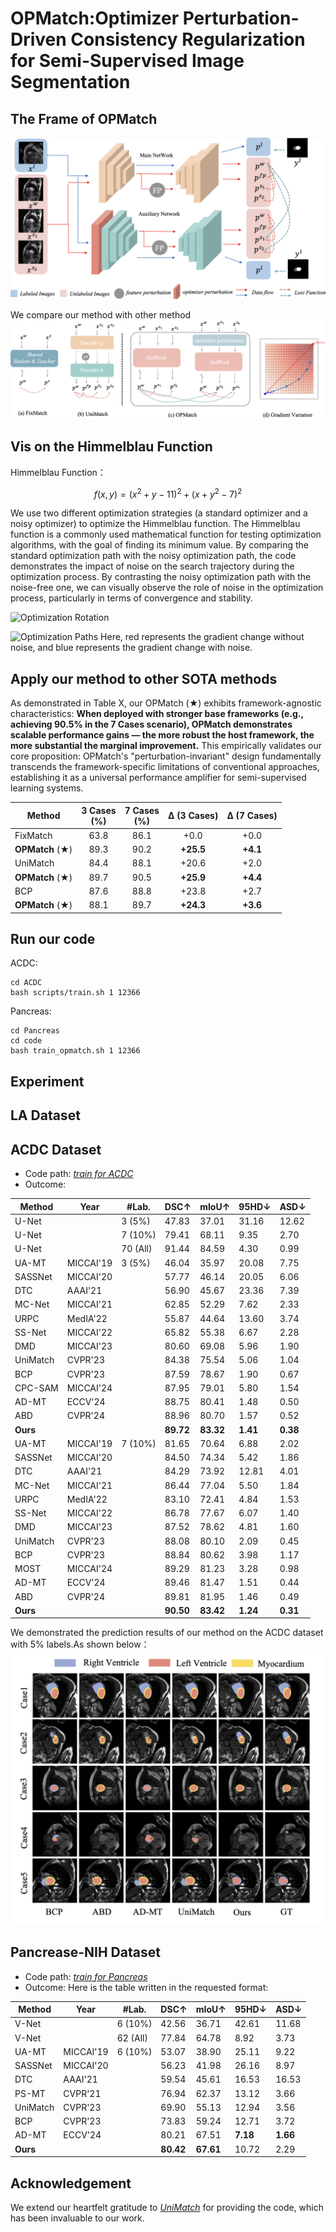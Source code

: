 # OPMatch:Optimizer Perturbation-Driven Consistency Regularization for Semi-Supervised Image Segmentation

## The Frame of OPMatch
![pipeline](./fig/frame.png)

We compare our method with other method
![pipeline](./fig/com.png)

## Vis on the Himmelblau Function
Himmelblau Function：
```math
f(x, y) = (x^2 + y - 11)^2 + (x + y^2 - 7)^2
```
  We use two different optimization strategies (a standard optimizer and a noisy optimizer) to optimize the Himmelblau function. The Himmelblau function is a commonly used mathematical function for testing optimization algorithms, with the goal of finding its minimum value. By comparing the standard optimization path with the noisy optimization path, the code demonstrates the impact of noise on the search trajectory during the optimization process. By contrasting the noisy optimization path with the noise-free one, we can visually observe the role of noise in the optimization process, particularly in terms of convergence and stability.
  
![Optimization Rotation](./fig/optimization_rotation.gif)

![Optimization Paths](./fig/optimization_paths.gif)
  Here, red represents the gradient change without noise, and blue represents the gradient change with noise.


##  Apply our method to other SOTA methods
   As demonstrated in Table X, our OPMatch (★) exhibits framework-agnostic characteristics: **When deployed with stronger base frameworks (e.g., achieving 90.5% in the 7 Cases scenario), OPMatch demonstrates scalable performance gains — the more robust the host framework, the more substantial the marginal improvement.** 
   This empirically validates our core proposition: OPMatch's "perturbation-invariant" design fundamentally transcends the framework-specific limitations of conventional approaches, establishing it as a universal performance amplifier for semi-supervised learning systems.

| Method          | 3 Cases<br>(%) | 7 Cases<br>(%) | Δ (3 Cases) | Δ (7 Cases) |
|-----------------|:--------------:|:--------------:|:-----------:|:-----------:|
| FixMatch        | 63.8           | 86.1           | +0.0        | +0.0        |
| **OPMatch** (★) | 89.3           | 90.2           | **+25.5**   | **+4.1**    |
| UniMatch        | 84.4           | 88.1           | +20.6       | +2.0        |
| **OPMatch** (★) | 89.7           | 90.5           | **+25.9**   | **+4.4**    |
| BCP             | 87.6           | 88.8           | +23.8       | +2.7        |
| **OPMatch** (★) | 88.1           | 89.7           | **+24.3**   | **+3.6**    |

## Run our code
ACDC:
```
cd ACDC
bash scripts/train.sh 1 12366
```

Pancreas:
```
cd Pancreas
cd code
bash train_opmatch.sh 1 12366
```

## Experiment


## LA Dataset



## ACDC Dataset
- Code path: *[train for ACDC](https://github.com/magic-fortune/OPMatch/blob/main/ACDC/train_opmatch.py)*
- Outcome:

| Method       | Year       | \#Lab.  | DSC↑     | mIoU↑   | 95HD↓   | ASD↓    |
|--------------|------------|----------|----------|---------|---------|---------|
| U-Net        |            | 3 (5%)   | 47.83    | 37.01   | 31.16   | 12.62   |
| U-Net        |            | 7 (10%)  | 79.41    | 68.11   | 9.35    | 2.70    |
| U-Net        |            | 70 (All) | 91.44    | 84.59   | 4.30    | 0.99    |
| UA-MT        | MICCAI'19  | 3 (5%)   | 46.04    | 35.97   | 20.08   | 7.75    |
| SASSNet      | MICCAI'20  |          | 57.77    | 46.14   | 20.05   | 6.06    |
| DTC          | AAAI'21    |          | 56.90    | 45.67   | 23.36   | 7.39    |
| MC-Net       | MICCAI'21  |          | 62.85    | 52.29   | 7.62    | 2.33    |
| URPC         | MedIA'22   |          | 55.87    | 44.64   | 13.60   | 3.74    |
| SS-Net       | MICCAI'22  |          | 65.82    | 55.38   | 6.67    | 2.28    |
| DMD          | MICCAI'23  |          | 80.60    | 69.08   | 5.96    | 1.90    |
| UniMatch     | CVPR'23    |          | 84.38    | 75.54   | 5.06    | 1.04    |
| BCP          | CVPR'23    |          | 87.59    | 78.67   | 1.90    | 0.67    |
| CPC-SAM      | MICCAI'24  |          | 87.95    | 79.01   | 5.80    | 1.54    |
| AD-MT        | ECCV'24    |          | 88.75    | 80.41   | 1.48    | 0.50    |
| ABD          | CVPR'24    |          | 88.96    | 80.70   | 1.57    | 0.52    |
| **Ours**     |            |          | **89.72**| **83.32**| **1.41**| **0.38**|
| UA-MT        | MICCAI'19  | 7 (10%)  | 81.65    | 70.64   | 6.88    | 2.02    |
| SASSNet      | MICCAI'20  |          | 84.50    | 74.34   | 5.42    | 1.86    |
| DTC          | AAAI'21    |          | 84.29    | 73.92   | 12.81   | 4.01    |
| MC-Net       | MICCAI'21  |          | 86.44    | 77.04   | 5.50    | 1.84    |
| URPC         | MedIA'22   |          | 83.10    | 72.41   | 4.84    | 1.53    |
| SS-Net       | MICCAI'22  |          | 86.78    | 77.67   | 6.07    | 1.40    |
| DMD          | MICCAI'23  |          | 87.52    | 78.62   | 4.81    | 1.60    |
| UniMatch     | CVPR'23    |          | 88.08    | 80.10   | 2.09    | 0.45    |
| BCP          | CVPR'23    |          | 88.84    | 80.62   | 3.98    | 1.17    |
| MOST         | MICCAI'24  |          | 89.29    | 81.23   | 3.28    | 0.98    |
| AD-MT        | ECCV'24    |          | 89.46    | 81.47   | 1.51    | 0.44    |
| ABD          | CVPR'24    |          | 89.81    | 81.95   | 1.46    | 0.49    |
| **Ours**     |            |          | **90.50**    | **83.42**   | **1.24**    | **0.31**|

We demonstrated the prediction results of our method on the ACDC dataset with 5% labels.As shown below：
![pipeline](./fig/out.png)


## Pancrease-NIH Dataset
-  Code path: *[train for Pancreas](https://github.com/magic-fortune/OPMatch/blob/main/Pancreas/code/train_opmatch.py)*
- Outcome:
Here is the table written in the requested format:

| Method       | Year       | \#Lab.  | DSC↑     | mIoU↑   | 95HD↓   | ASD↓    |
|--------------|------------|----------|----------|---------|---------|---------|
| V-Net        |            | 6 (10%)  | 42.56    | 36.71   | 42.61   | 11.68   |
| V-Net        |            | 62 (All) | 77.84    | 64.78   | 8.92    | 3.73    |
| UA-MT        | MICCAI'19  | 6 (10%)  | 53.07    | 38.90   | 25.11   | 9.22    |
| SASSNet      | MICCAI'20  |          | 56.23    | 41.98   | 26.16   | 8.97    |
| DTC          | AAAI'21    |          | 59.54    | 45.61   | 16.53   | 16.53   |
| PS-MT        | CVPR'21    |          | 76.94    | 62.37   | 13.12   | 3.66    |
| UniMatch     | CVPR'23    |          | 69.90    | 55.13   | 12.94   | 3.56    |
| BCP          | CVPR'23    |          | 73.83    | 59.24   | 12.71   | 3.72    |
| AD-MT        | ECCV'24    |          | 80.21    | 67.51   | **7.18**| **1.66**|
| **Ours**     |            |          | **80.42**| **67.61**| 10.72   | 2.29    |




## Acknowledgement
We extend our heartfelt gratitude to *[UniMatch](https://github.com/LiheYoung/UniMatch/blob/main/unimatch.py)* for providing the code, which has been invaluable to our work.








